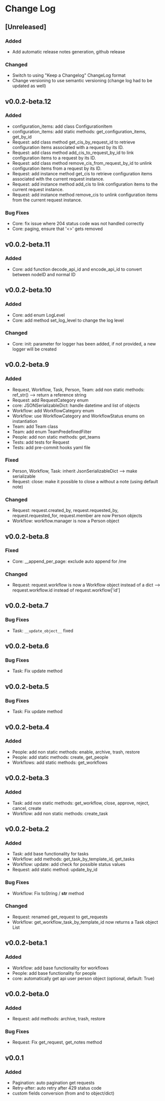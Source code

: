 # Change Log

## [Unreleased]

### Added

- Add automatic release notes generation, github release

### Changed

- Switch to using "Keep a Changelog" ChangeLog format
- Change versioning to use semantic versioning (change log had to be updated as well) 

## v0.0.2-beta.12

### Added

- configuration_items: add class ConfigurationItem
- configuration_items: add static methods: get_configuration_items, get_by_id
- Request: add class method get_cis_by_request_id to retrieve configuration items associated with a request by its ID.
- Request: add class method add_cis_to_request_by_id to link configuration items to a request by its ID.
- Request: add class method remove_cis_from_request_by_id to unlink configuration items from a request by its ID.
- Request: add instance method get_cis to retrieve configuration items associated with the current request instance.
- Request: add instance method add_cis to link configuration items to the current request instance.
- Request: add instance method remove_cis to unlink configuration items from the current request instance.

### Bug Fixes

- Core: fix issue where 204 status code was not handled correctly
- Core: paging, ensure that '<>' gets removed


## v0.0.2-beta.11

### Added

- Core: add function decode_api_id and encode_api_id to convert between nodeID and normal ID

## v0.0.2-beta.10

### Added

- Core: add enum LogLevel
- Core: add method set_log_level to change the log level

### Changed

- Core: init: parameter for logger has been added, if not provided, a new logger will be created

## v0.0.2-beta.9

### Added

- Request, Workflow, Task, Person, Team: add non static methods: ref_str() --> return a reference string
- Request: add RequestCategory enum
- core: JSONSerializableDict: handle datetime and list of objects
- Workflow: add WorkflowCategory enum
- Workflow: use WorkflowCategory and WorkflowStatus enums on instantiation
- Team: add Team class
- Team: add enum TeamPredefinedFilter
- People: add non static methods: get_teams
- Tests: add tests for Request
- Tests: add pre-commit hooks yaml file

### Fixed

- Person, Workflow, Task: inherit JsonSerializableDict --> make serializable
- Request: close: make it possible to close a without a note (using default note)

### Changed

- Request: request.created_by, request.requested_by, request.requested_for, request.member are now Person objects
- Workflow: workflow.manager is now a Person object

## v0.0.2-beta.8

### Fixed

- Core: __append_per_page: exclude auto append for /me

### Changed

- Request: request.workflow is now a Workflow object instead of a dict --> request.workflow.id instead of request.workflow['id']

## v0.0.2-beta.7

### Bug Fixes

- Task: `__update_object__` fixed

## v0.0.2-beta.6

### Bug Fixes

- Task: Fix update method

## v0.0.2-beta.5

### Bug Fixes

- Task: Fix update method

## v0.0.2-beta.4

### Added

- People: add non static methods: enable, archive, trash, restore
- People: add static methods: create, get_people
- Workflows: add static methods: get_workflows

## v0.0.2-beta.3

### Added

- Task: add non static methods: get_workflow, close, approve, reject, cancel, create
- Workflow: add non static methods: create_task

## v0.0.2-beta.2

### Added

- Task: add base functionality for tasks
- Workflow: add methods: get_task_by_template_id, get_tasks
- Workflow: update: add check for possible status values
- Request: add static method: update_by_id

### Bug Fixes

- Workflow: Fix toString / __str__ method

### Changed

- Request: renamed get_request to get_requests
- Workflow: get_workflow_task_by_template_id now returns a Task object List


## v0.0.2-beta.1

### Added

- Workflow: add base functionality for workflows
- People: add base functionality for people
- core: automatically get api user person object (optional, default: True)

## v0.0.2-beta.0

### Added

- Request: add methods: archive, trash, restore

### Bug Fixes

- Request: Fix get_request, get_notes method


## v0.0.1

### Added

- Pagination: auto pagination get requests
- Retry-after: auto retry after 429 status code
- custom fields conversion (from and to object/dict)
